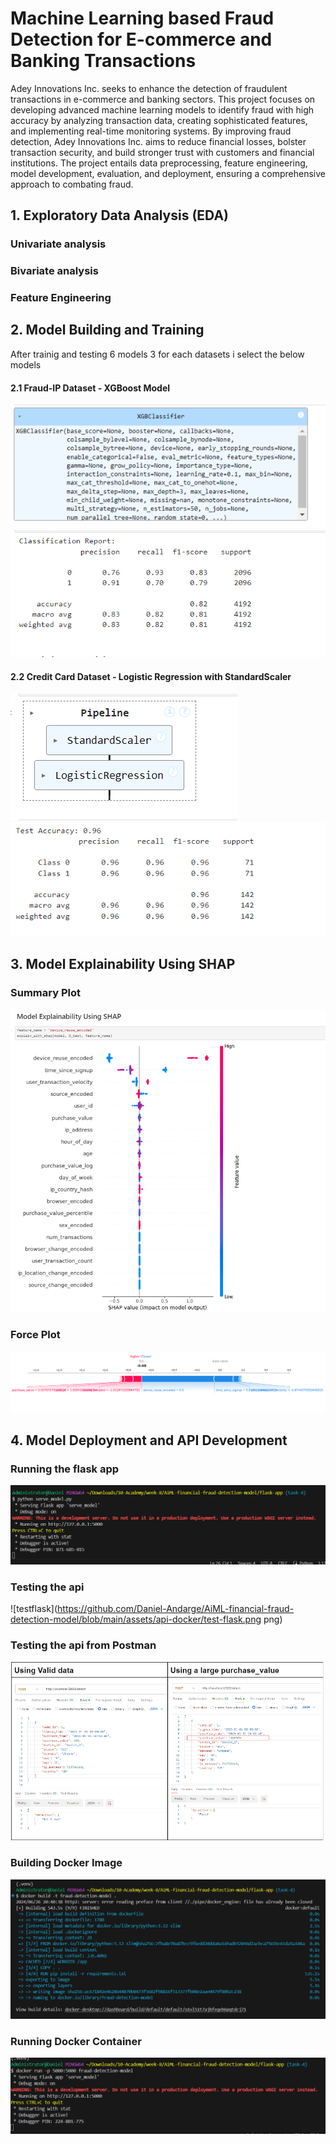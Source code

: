 # Machine Learning based Fraud Detection for E-commerce and Banking Transactions

Adey Innovations Inc. seeks to enhance the detection of fraudulent transactions in e-commerce and banking sectors. This project focuses on developing advanced machine learning models to identify fraud with high accuracy by analyzing transaction data, creating sophisticated features, and implementing real-time monitoring systems. By improving fraud detection, Adey Innovations Inc. aims to reduce financial losses, bolster transaction security, and build stronger trust with customers and financial institutions. The project entails data preprocessing, feature engineering, model development, evaluation, and deployment, ensuring a comprehensive approach to combating fraud.

## 1. Exploratory Data Analysis (EDA)

### Univariate analysis

### Bivariate analysis

### Feature Engineering

## 2. Model Building and Training

After trainig and testing 6 models 3 for each datasets i select the below models

#### 2.1 Fraud-IP Dataset - XGBoost Model

![xgboost](https://github.com/Daniel-Andarge/AiML-financial-fraud-detection-model/blob/main/assets/model-building/xg1.png)
![xgboost2](https://github.com/Daniel-Andarge/AiML-financial-fraud-detection-model/blob/main/assets/model-building/xg2.png)

#### 2.2 Credit Card Dataset - Logistic Regression with StandardScaler

![lr1](https://github.com/Daniel-Andarge/AiML-financial-fraud-detection-model/blob/main/assets/model-building/lr1.png)
![lr2](https://github.com/Daniel-Andarge/AiML-financial-fraud-detection-model/blob/main/assets/model-building/lr2.png)

## 3. Model Explainability Using SHAP

### Summary Plot

<img src="https://github.com/Daniel-Andarge/AiML-financial-fraud-detection-model/blob/main/assets/shap-lime/summryPlot.png" alt="summeryplot" width="600"/>

### Force Plot

![forceplot](https://github.com/Daniel-Andarge/AiML-financial-fraud-detection-model/blob/main/assets/shap-lime/forcePlot.png)

## 4. Model Deployment and API Development

### Running the flask app

![runflask](https://github.com/Daniel-Andarge/AiML-financial-fraud-detection-model/blob/main/assets/api-docker/run-flask.png)

### Testing the api

![testflask](https://github.com/Daniel-Andarge/AiML-financial-fraud-detection-model/blob/main/assets/api-docker/test-flask.png
png)

### Testing the api from Postman

![postman](https://github.com/Daniel-Andarge/AiML-financial-fraud-detection-model/blob/main/assets/api-docker/postman.png)

### Building Docker Image

![build](https://github.com/Daniel-Andarge/AiML-financial-fraud-detection-model/blob/main/assets/api-docker/build-docker-image.png)

### Running Docker Container

![runflask](https://github.com/Daniel-Andarge/AiML-financial-fraud-detection-model/blob/main/assets/api-docker/docker-run.png)
